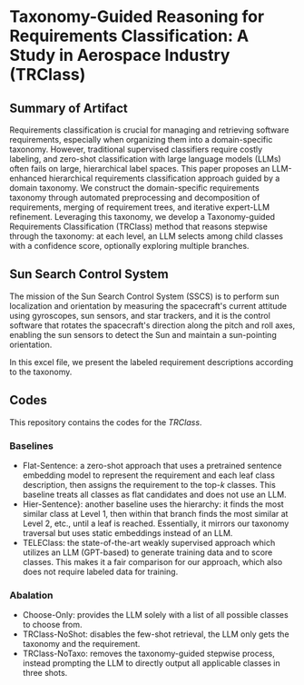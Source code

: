 # Taxonomy-Guided Reasoning for Requirements Classification: A Study in Aerospace Industry (TRClass)

## Summary of Artifact
Requirements classification is crucial for managing and retrieving software requirements, especially when organizing them into a domain-specific taxonomy. However, traditional supervised classifiers require costly labeling, and zero-shot classification with large language models (LLMs) often fails on large, hierarchical label spaces. This paper proposes an LLM-enhanced hierarchical requirements classification approach guided by a domain taxonomy. We construct the domain-specific requirements taxonomy through automated preprocessing and decomposition of requirements, merging of requirement trees, and iterative expert-LLM refinement. Leveraging this taxonomy, we develop a Taxonomy-guided Requirements Classification (TRClass) method that reasons stepwise through the taxonomy: at each level, an LLM selects among child classes with a confidence score, optionally exploring multiple branches.


## Sun Search Control System
The mission of the Sun Search Control System (SSCS) is to perform sun localization and orientation by measuring the spacecraft's current attitude using gyroscopes, sun sensors, and star trackers, and it is the control software that rotates the spacecraft's direction along the pitch and roll axes, enabling the sun sensors to detect the Sun and maintain a sun-pointing orientation.

In this excel file, we present the labeled requirement descriptions according to the taxonomy.

## Codes
This repository contains the codes for the *TRClass*.

### Baselines
- Flat-Sentence: a zero-shot approach that uses a pretrained sentence embedding model to represent the requirement and each leaf class description, then assigns the requirement to the top-$k$ classes. This baseline treats all classes as flat candidates and does not use an LLM.
- Hier-Sentence}: another baseline uses the hierarchy: it finds the most similar class at Level 1, then within that branch finds the most similar at Level 2, etc., until a leaf is reached. Essentially, it mirrors our taxonomy traversal but uses static embeddings instead of an LLM. 
- TELEClass: the state-of-the-art weakly supervised approach which utilizes an LLM (GPT-based) to generate training data and to score classes. This makes it a fair comparison for our approach, which also does not require labeled data for training.

### Abalation 
- Choose-Only: provides the LLM solely with a list of all possible classes to choose from.
- TRClass-NoShot: disables the few-shot retrieval, the LLM only gets the taxonomy and the requirement.
- TRClass-NoTaxo: removes the taxonomy-guided stepwise process, instead prompting the LLM to directly output all applicable classes in three shots.
